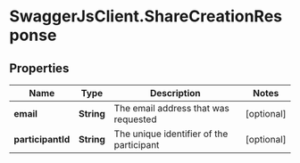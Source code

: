 # SwaggerJsClient.ShareCreationResponse

## Properties
Name | Type | Description | Notes
------------ | ------------- | ------------- | -------------
**email** | **String** | The email address that was requested | [optional] 
**participantId** | **String** | The unique identifier of the participant | [optional] 


